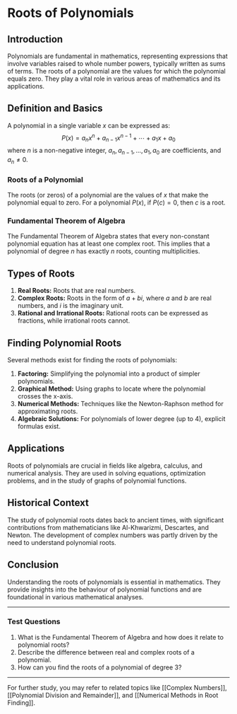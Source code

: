 # Roots of Polynomials

## Introduction
Polynomials are fundamental in mathematics, representing expressions that involve variables raised to whole number powers, typically written as sums of terms. The roots of a polynomial are the values for which the polynomial equals zero. They play a vital role in various areas of mathematics and its applications.

## Definition and Basics
A polynomial in a single variable $x$ can be expressed as:
$$P(x) = a_nx^n + a_{n-1}x^{n-1} + \cdots + a_1x + a_0$$
where $n$ is a non-negative integer, $a_n, a_{n-1}, \ldots, a_1, a_0$ are coefficients, and $a_n \neq 0$.

### Roots of a Polynomial
The roots (or zeros) of a polynomial are the values of $x$ that make the polynomial equal to zero. For a polynomial $P(x)$, if $P(c) = 0$, then $c$ is a root.

### Fundamental Theorem of Algebra
The Fundamental Theorem of Algebra states that every non-constant polynomial equation has at least one complex root. This implies that a polynomial of degree $n$ has exactly $n$ roots, counting multiplicities.

## Types of Roots
1. **Real Roots:** Roots that are real numbers.
2. **Complex Roots:** Roots in the form of $a + bi$, where $a$ and $b$ are real numbers, and $i$ is the imaginary unit.
3. **Rational and Irrational Roots:** Rational roots can be expressed as fractions, while irrational roots cannot.

## Finding Polynomial Roots
Several methods exist for finding the roots of polynomials:

1. **Factoring:** Simplifying the polynomial into a product of simpler polynomials.
2. **Graphical Method:** Using graphs to locate where the polynomial crosses the x-axis.
3. **Numerical Methods:** Techniques like the Newton-Raphson method for approximating roots.
4. **Algebraic Solutions:** For polynomials of lower degree (up to 4), explicit formulas exist.

## Applications
Roots of polynomials are crucial in fields like algebra, calculus, and numerical analysis. They are used in solving equations, optimization problems, and in the study of graphs of polynomial functions.

## Historical Context
The study of polynomial roots dates back to ancient times, with significant contributions from mathematicians like Al-Khwarizmi, Descartes, and Newton. The development of complex numbers was partly driven by the need to understand polynomial roots.

## Conclusion
Understanding the roots of polynomials is essential in mathematics. They provide insights into the behaviour of polynomial functions and are foundational in various mathematical analyses.

---

### Test Questions
1. What is the Fundamental Theorem of Algebra and how does it relate to polynomial roots?
2. Describe the difference between real and complex roots of a polynomial.
3. How can you find the roots of a polynomial of degree 3?

---

For further study, you may refer to related topics like [[Complex Numbers]], [[Polynomial Division and Remainder]], and [[Numerical Methods in Root Finding]].